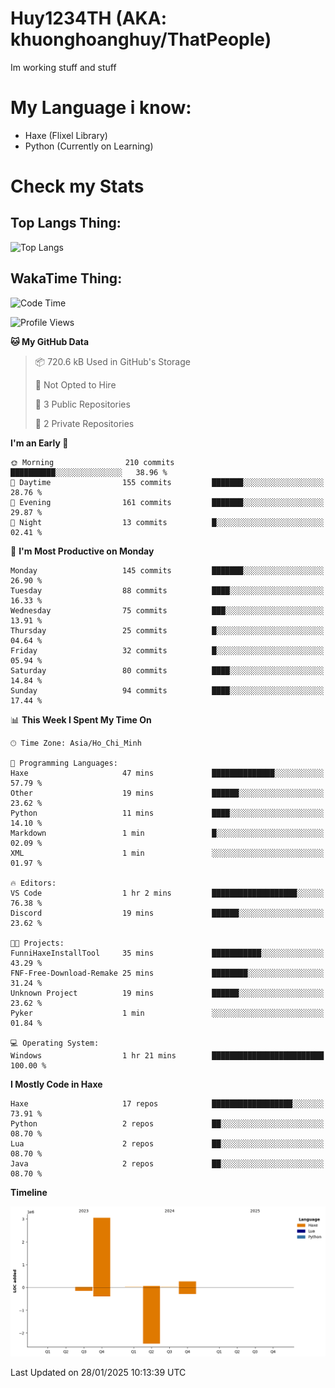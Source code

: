 # Huy1234TH (AKA: khuonghoanghuy/ThatPeople)
Im working stuff and stuff

# My Language i know:
- Haxe (Flixel Library)
- Python (Currently on Learning)

# Check my Stats
## Top Langs Thing:
![Top Langs](https://github-readme-stats.vercel.app/api/top-langs/?username=khuonghoanghuy&hide_progress=false)

## WakaTime Thing:
<!--START_SECTION:waka-->
![Code Time](http://img.shields.io/badge/Code%20Time-3%20hrs%2010%20mins-blue)

![Profile Views](http://img.shields.io/badge/Profile%20Views-65-blue)

**🐱 My GitHub Data** 

> 📦 720.6 kB Used in GitHub's Storage 
 > 
> 🚫 Not Opted to Hire
 > 
> 📜 3 Public Repositories 
 > 
> 🔑 2 Private Repositories 
 > 
**I'm an Early 🐤** 

```text
🌞 Morning                210 commits         ██████████░░░░░░░░░░░░░░░   38.96 % 
🌆 Daytime                155 commits         ███████░░░░░░░░░░░░░░░░░░   28.76 % 
🌃 Evening                161 commits         ███████░░░░░░░░░░░░░░░░░░   29.87 % 
🌙 Night                  13 commits          █░░░░░░░░░░░░░░░░░░░░░░░░   02.41 % 
```
📅 **I'm Most Productive on Monday** 

```text
Monday                   145 commits         ███████░░░░░░░░░░░░░░░░░░   26.90 % 
Tuesday                  88 commits          ████░░░░░░░░░░░░░░░░░░░░░   16.33 % 
Wednesday                75 commits          ███░░░░░░░░░░░░░░░░░░░░░░   13.91 % 
Thursday                 25 commits          █░░░░░░░░░░░░░░░░░░░░░░░░   04.64 % 
Friday                   32 commits          █░░░░░░░░░░░░░░░░░░░░░░░░   05.94 % 
Saturday                 80 commits          ████░░░░░░░░░░░░░░░░░░░░░   14.84 % 
Sunday                   94 commits          ████░░░░░░░░░░░░░░░░░░░░░   17.44 % 
```


📊 **This Week I Spent My Time On** 

```text
🕑︎ Time Zone: Asia/Ho_Chi_Minh

💬 Programming Languages: 
Haxe                     47 mins             ██████████████░░░░░░░░░░░   57.79 % 
Other                    19 mins             ██████░░░░░░░░░░░░░░░░░░░   23.62 % 
Python                   11 mins             ████░░░░░░░░░░░░░░░░░░░░░   14.10 % 
Markdown                 1 min               █░░░░░░░░░░░░░░░░░░░░░░░░   02.09 % 
XML                      1 min               ░░░░░░░░░░░░░░░░░░░░░░░░░   01.97 % 

🔥 Editors: 
VS Code                  1 hr 2 mins         ███████████████████░░░░░░   76.38 % 
Discord                  19 mins             ██████░░░░░░░░░░░░░░░░░░░   23.62 % 

🐱‍💻 Projects: 
FunniHaxeInstallTool     35 mins             ███████████░░░░░░░░░░░░░░   43.29 % 
FNF-Free-Download-Remake 25 mins             ████████░░░░░░░░░░░░░░░░░   31.24 % 
Unknown Project          19 mins             ██████░░░░░░░░░░░░░░░░░░░   23.62 % 
Pyker                    1 min               ░░░░░░░░░░░░░░░░░░░░░░░░░   01.84 % 

💻 Operating System: 
Windows                  1 hr 21 mins        █████████████████████████   100.00 % 
```

**I Mostly Code in Haxe** 

```text
Haxe                     17 repos            ██████████████████░░░░░░░   73.91 % 
Python                   2 repos             ██░░░░░░░░░░░░░░░░░░░░░░░   08.70 % 
Lua                      2 repos             ██░░░░░░░░░░░░░░░░░░░░░░░   08.70 % 
Java                     2 repos             ██░░░░░░░░░░░░░░░░░░░░░░░   08.70 % 
```



**Timeline**

![Lines of Code chart](https://raw.githubusercontent.com/khuonghoanghuy/khuonghoanghuy/main/assets/bar_graph.png)


 Last Updated on 28/01/2025 10:13:39 UTC
<!--END_SECTION:waka-->
